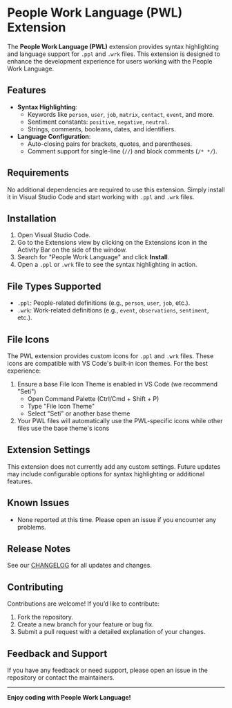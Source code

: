 # People Work Language (PWL) Extension

The **People Work Language (PWL)** extension provides syntax highlighting and language support for `.ppl` and `.wrk` files. This extension is designed to enhance the development experience for users working with the People Work Language.

## Features

- **Syntax Highlighting**:
  - Keywords like `person`, `user`, `job`, `matrix`, `contact`, `event`, and more.
  - Sentiment constants: `positive`, `negative`, `neutral`.
  - Strings, comments, booleans, dates, and identifiers.
- **Language Configuration**:
  - Auto-closing pairs for brackets, quotes, and parentheses.
  - Comment support for single-line (`//`) and block comments (`/* */`).

## Requirements

No additional dependencies are required to use this extension. Simply install it in Visual Studio Code and start working with `.ppl` and `.wrk` files.

## Installation

1. Open Visual Studio Code.
2. Go to the Extensions view by clicking on the Extensions icon in the Activity Bar on the side of the window.
3. Search for "People Work Language" and click **Install**.
4. Open a `.ppl` or `.wrk` file to see the syntax highlighting in action.

## File Types Supported

- `.ppl`: People-related definitions (e.g., `person`, `user`, `job`, etc.).
- `.wrk`: Work-related definitions (e.g., `event`, `observations`, `sentiment`, etc.).

## File Icons

The PWL extension provides custom icons for `.ppl` and `.wrk` files. These icons are compatible with VS Code's built-in icon themes. For the best experience:

1. Ensure a base File Icon Theme is enabled in VS Code (we recommend "Seti")
   - Open Command Palette (Ctrl/Cmd + Shift + P)
   - Type "File Icon Theme"
   - Select "Seti" or another base theme
2. Your PWL files will automatically use the PWL-specific icons while other files use the base theme's icons

## Extension Settings

This extension does not currently add any custom settings. Future updates may include configurable options for syntax highlighting or additional features.

## Known Issues

- None reported at this time. Please open an issue if you encounter any problems.

## Release Notes

See our [CHANGELOG](CHANGELOG.md) for all updates and changes.

## Contributing

Contributions are welcome! If you’d like to contribute:

1. Fork the repository.
2. Create a new branch for your feature or bug fix.
3. Submit a pull request with a detailed explanation of your changes.

## Feedback and Support

If you have any feedback or need support, please open an issue in the repository or contact the maintainers.

---

**Enjoy coding with People Work Language!**
